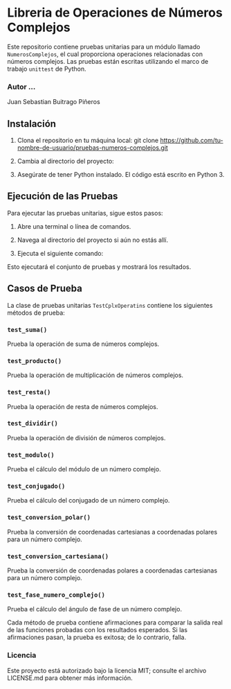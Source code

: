 # Libreria de Operaciones de Números Complejos

Este repositorio contiene pruebas unitarias para un módulo llamado `NumerosComplejos`, el cual proporciona operaciones relacionadas con números complejos. Las pruebas están escritas utilizando el marco de trabajo `unittest` de Python.

### Autor ...
Juan Sebastian Buitrago Piñeros

## Instalación

1. Clona el repositorio en tu máquina local:
git clone https://github.com/tu-nombre-de-usuario/pruebas-numeros-complejos.git

2. Cambia al directorio del proyecto:

3. Asegúrate de tener Python instalado. El código está escrito en Python 3.

## Ejecución de las Pruebas

Para ejecutar las pruebas unitarias, sigue estos pasos:

1. Abre una terminal o línea de comandos.

2. Navega al directorio del proyecto si aún no estás allí.

3. Ejecuta el siguiente comando:

Esto ejecutará el conjunto de pruebas y mostrará los resultados.

## Casos de Prueba

La clase de pruebas unitarias `TestCplxOperatins` contiene los siguientes métodos de prueba:

### `test_suma()`

Prueba la operación de suma de números complejos.

### `test_producto()`

Prueba la operación de multiplicación de números complejos.

### `test_resta()`

Prueba la operación de resta de números complejos.

### `test_dividir()`

Prueba la operación de división de números complejos.

### `test_modulo()`

Prueba el cálculo del módulo de un número complejo.

### `test_conjugado()`

Prueba el cálculo del conjugado de un número complejo.

### `test_conversion_polar()`

Prueba la conversión de coordenadas cartesianas a coordenadas polares para un número complejo.

### `test_conversion_cartesiana()`

Prueba la conversión de coordenadas polares a coordenadas cartesianas para un número complejo.

### `test_fase_numero_complejo()`

Prueba el cálculo del ángulo de fase de un número complejo.

Cada método de prueba contiene afirmaciones para comparar la salida real de las funciones probadas con los resultados esperados. Si las afirmaciones pasan, la prueba es exitosa; de lo contrario, falla.

### Licencia

Este proyecto está autorizado bajo la licencia MIT; consulte el archivo LICENSE.md para obtener más información.
